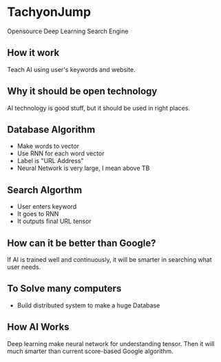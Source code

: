 # TachyonJump
Opensource Deep Learning Search Engine

## How it work
Teach AI using user's keywords and website.

## Why it should be open technology
AI technology is good stuff, but it should be used in right places.

## Database Algorithm
* Make words to vector
* Use RNN for each word vector
* Label is "URL Address"
* Neural Network is very large, I mean above TB

## Search Algorthm
* User enters keyword
* It goes to RNN
* It outputs final URL tensor


## How can it be better than Google?
If AI is trained well and continuously, it will be smarter in searching what user needs.

## To Solve many computers
* Build distributed system to make a huge Database


## How AI Works
Deep learning make neural network for understanding tensor.
Then it will much smarter than current score-based Google algorithm.

